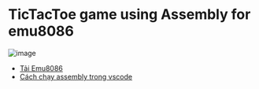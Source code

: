 # TicTacToe game using Assembly for emu8086
![image](https://github.com/user-attachments/assets/c6355312-01b9-4ad1-a6ac-e60386522dd5)

- [Tải Emu8086](https://github.com/nvbangg/Assembly_TicTacToe/tree/main/Emu8086)
- [Cách chạy assembly trong vscode](https://github.com/nvbangg/Assembly_TicTacToe/blob/main/c%C3%A1ch%20ch%E1%BA%A1y%20assembly%20trong%20vscode)
